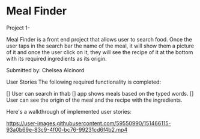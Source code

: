 # Meal Finder
 
Project 1-

Meal Finder is a front end project that allows user to search food. Once the user taps in the search bar the name of the meal, it will show them a picture of it and once the user click on it, they will see the recipe of it at the bottom with its required ingredients as its origin.

Submitted by: Chelsea Alcinord



User Stories
The following required functionality is completed:

[] User can search in thab
[] app shows meals based on the typed words.
[] User can see the origin of the meal and  the recipe with the ingredients.

Here's a walkthrough of implemented user stories:



https://user-images.githubusercontent.com/59550990/151466115-93a0b69e-83c9-4f00-bc76-99231cd6f4b2.mp4


